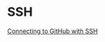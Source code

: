 # SSH

[Connecting to GitHub with SSH](https://docs.github.com/en/github/authenticating-to-github/connecting-to-github-with-ssh)
